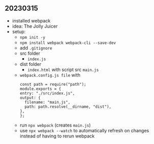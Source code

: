 ## 20230315

- installed webpack
- idea: The Jolly Juicer
- setup:
  - `npm init -y`
  - `npm install webpack webpack-cli --save-dev`
  - add `.gitignore`
  - src folder
    - `index.js`
  - dist folder
    - `index.html` with script src `main.js`
  - `webpack.config.js file` with
    ```
    const path = require("path");
    module.exports = {
    entry: "./src/index.js",
    output: {
      filename: "main.js",
      path: path.resolve(__dirname, "dist"),
    },
    };
    ```
  - run `npx webpack` (creates `main.js`)
  - use `npx webpack --watch` to automatically refresh on changes instead of having to rerun webpack
